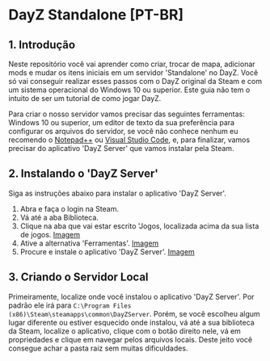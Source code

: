 # DayZ Standalone [PT-BR]

## 1. Introdução

Neste repositório você vai aprender como criar, trocar de mapa, adicionar mods e mudar os itens iniciais em um servidor 'Standalone' no DayZ. Você só vai conseguir realizar esses passos com o DayZ original da Steam e com um sistema operacional do Windows 10 ou superior. Este guia não tem o intuito de ser um tutorial de como jogar DayZ.
 
Para criar o nosso servidor vamos precisar das seguintes ferramentas: Windows 10 ou superior, um editor de texto da sua preferência para configurar os arquivos do servidor, se você não conhece nenhum eu recomendo o [Notepad++](https://notepad-plus-plus.org/downloads/) ou [Visual Studio Code](https://code.visualstudio.com/Download), e, para finalizar, vamos precisar do aplicativo 'DayZ Server' que vamos instalar pela Steam.

## 2. Instalando o 'DayZ Server'

Siga as instruções abaixo para instalar o aplicativo 'DayZ Server'.

 1. Abra e faça o login na Steam.
 2. Vá até a aba Biblioteca.
 3. Clique na aba que vai estar escrito 'Jogos, localizada acima da sua lista de jogos. [Imagem](https://prnt.sc/AisqsDSwcNoy)
 4. Ative a alternativa 'Ferramentas'. [Imagem](https://prnt.sc/BnnGXbihF8ZC)
 5. Procure e instale o aplicativo 'DayZ Server'. [Imagem](https://prnt.sc/wRsCVFLRz33g)

## 3. Criando o Servidor Local

Primeiramente, localize onde você instalou o aplicativo 'DayZ Server'. Por padrão ele irá para ```C:\Program Files (x86)\Steam\steamapps\common\DayZServer```. Porém, se você escolheu algum lugar diferente ou estiver esquecido onde instalou, vá até a sua biblioteca da Steam, localize o aplicativo, clique com o botão direito nele, vá em propriedades e clique em navegar pelos arquivos locais. Deste jeito você consegue achar a pasta raiz sem muitas dificuldades.

